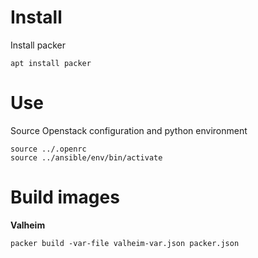 # Install

Install packer

```
apt install packer
```

# Use

Source Openstack configuration and python environment

```
source ../.openrc
source ../ansible/env/bin/activate
```

# Build images

**Valheim**

```
packer build -var-file valheim-var.json packer.json
```
